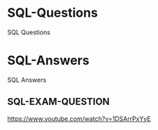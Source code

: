 SQL-Questions
=============

SQL Questions

SQL-Answers
=============

SQL Answers

## SQL-EXAM-QUESTION
https://www.youtube.com/watch?v=1DSArrPxYyE
